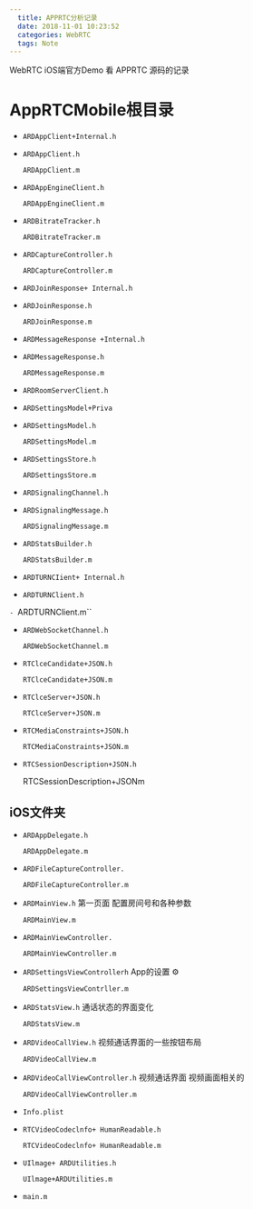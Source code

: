 ```yaml
---
  title: APPRTC分析记录
  date: 2018-11-01 10:23:52
  categories: WebRTC
  tags: Note
---
```


  WebRTC iOS端官方Demo 看 APPRTC 源码的记录

  <!---more--->

  # AppRTCMobile根目录

  - `ARDAppClient+Internal.h`

  - `ARDAppClient.h`

    `ARDAppClient.m`

  - `ARDAppEngineClient.h`

    `ARDAppEngineClient.m`

  - `ARDBitrateTracker.h`

    `ARDBitrateTracker.m`

  - `ARDCaptureController.h`

    `ARDCaptureController.m`

  - `ARDJoinResponse+ Internal.h`

  - `ARDJoinResponse.h`

    `ARDJoinResponse.m`

  - `ARDMessageResponse +Internal.h`

  - `ARDMessageResponse.h`

    `ARDMessageResponse.m`

  - `ARDRoomServerClient.h`

  - `ARDSettingsModel+Priva`

  - `ARDSettingsModel.h`

    `ARDSettingsModel.m`

  - `ARDSettingsStore.h`

    `ARDSettingsStore.m`

  - `ARDSignalingChannel.h`

  - `ARDSignalingMessage.h`

    `ARDSignalingMessage.m`

  - `ARDStatsBuilder.h`

    `ARDStatsBuilder.m`

  - `ARDTURNCIient+ Internal.h`

  - `ARDTURNClient.h`

  `- `ARDTURNClient.m``

  - `ARDWebSocketChannel.h`

    `ARDWebSocketChannel.m`

  - `RTClceCandidate+JSON.h`

    `RTClceCandidate+JSON.m`

  - `RTClceServer+JSON.h`

    `RTClceServer+JSON.m`

  - `RTCMediaConstraints+JSON.h`

    `RTCMediaConstraints+JSON.m`

  - `RTCSessionDescription+JSON.h`

    RTCSessionDescription+JSONm

  ## iOS文件夹

  - `ARDAppDelegate.h`

    `ARDAppDelegate.m`

  - `ARDFileCaptureController.`

    `ARDFileCaptureController.m`

  - `ARDMainView.h` 第一页面 配置房间号和各种参数

    `ARDMainView.m`

  - `ARDMainViewController.`

    `ARDMainViewController.m`

  - `ARDSettingsViewControllerh`  App的设置 ⚙ 

    `ARDSettingsViewContrller.m`

  - `ARDStatsView.h`  通话状态的界面变化

    `ARDStatsView.m`

  - `ARDVideoCallView.h`  视频通话界面的一些按钮布局

    `ARDVideoCallView.m`

  - `ARDVideoCallViewController.h`  视频通话界面 视频画面相关的

    `ARDVideoCallViewController.m`

  - `Info.plist`

  - `RTCVideoCodeclnfo+ HumanReadable.h`

    `RTCVideoCodeclnfo+ HumanReadable.m`

  - `UIlmage+ ARDUtilities.h`

    `UIlmage+ARDUtilities.m`

  - `main.m` 

